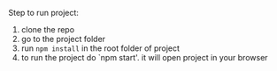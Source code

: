 Step to run project:

1. clone the repo
2. go to the project folder
3. run `npm install` in the root folder of project
4. to run the project do `npm start'. it will open project in your browser
